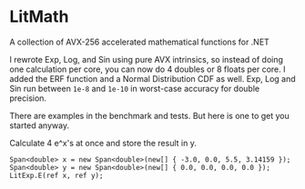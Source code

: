 # LitMath
 A collection of AVX-256 accelerated mathematical functions for .NET

 I rewrote Exp, Log, and Sin using pure AVX intrinsics, so instead of doing one calculation per core, you can now do 4 doubles or 8 floats per core. I added the ERF function and a Normal Distribution CDF as well. Exp, Log and Sin run between `1e-8` and `1e-10` in worst-case accuracy for double precision.

 There are examples in the benchmark and tests. But here is one to get you started anyway.

 Calculate 4 e^x's at once and store the result in y.

 ```
 Span<double> x = new Span<double>(new[] { -3.0, 0.0, 5.5, 3.14159 });
 Span<double> y = new Span<double>(new[] { 0.0, 0.0, 0.0, 0.0 });
 LitExp.E(ref x, ref y);
 ```